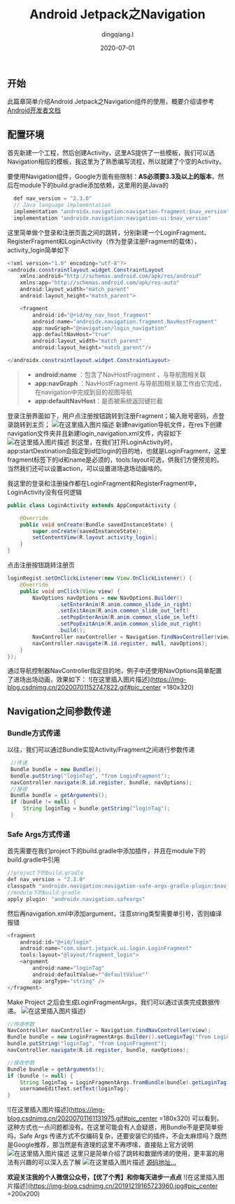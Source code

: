 ﻿---
layout:     post
title:      Android Jetpack之Navigation
subtitle:   
date:       2020-07-01
author:     dingqiang.l
header-img: img/post-bg-os-metro.jpg
catalog: true
tags:
    - Android
---
## 开始

此篇章简单介绍Android Jetpack之Navigation组件的使用，概要介绍请参考[Android开发者文档](https://developer.android.google.cn/guide/navigation/)

## 配置环境

首先新建一个工程，然后创建Activity，这里AS提供了一些模板，我们可以选Navigation相应的模板，我这里为了熟悉编写流程，所以就建了个空的Activity。

要使用Navigation组件，Google方面有些限制：**AS必须要3.3及以上的版本**，然后在module下的build.gradle添加依赖，这里用的是Java的

```java
  def nav_version = "2.3.0"
  // Java language implementation
  implementation "androidx.navigation:navigation-fragment:$nav_version"
  implementation "androidx.navigation:navigation-ui:$nav_version"
```

这里简单做个登录和注册页面之间的跳转，分别新建一个LoginFragment、RegisterFragment和LoginActivity（作为登录注册Fragment的载体），activity_login简单如下

```java
<?xml version="1.0" encoding="utf-8"?>
<androidx.constraintlayout.widget.ConstraintLayout
    xmlns:android="http://schemas.android.com/apk/res/android"
    xmlns:app="http://schemas.android.com/apk/res-auto"
    android:layout_width="match_parent"
    android:layout_height="match_parent">

    <fragment
        android:id="@+id/my_nav_host_fragment"
        android:name="androidx.navigation.fragment.NavHostFragment"
        app:navGraph="@navigation/login_navigation"
        app:defaultNavHost="true"
        android:layout_width="match_parent"
        android:layout_height="match_parent"/>

</androidx.constraintlayout.widget.ConstraintLayout>
```

>   - **android:name** ：包含了NavHostFragment ，与导航图相关联
>   - **app:navGraph** ：NavHostFragment 与导航图相关联工作由它完成，在navigation中完成到目的视图导航
>   - **app:defaultNavHost**：是否被系统返回键拦截

登录注册界面如下，用户点注册按钮跳转到注册Fragment；输入账号密码，点登录跳转到主页；
![在这里插入图片描述](https://img-blog.csdnimg.cn/20200701115939218.png#pic_center)
新建navigation导航文件，在res下创建navigation文件夹并且新建login_navigation.xml文件，内容如下![在这里插入图片描述](https://img-blog.csdnimg.cn/20200701144701360.png)
到这里，在我们打开LoginActivity时，app:startDestination会指定到id位login的目的地，也就是LoginFragment，这里fragment标签下的id和name是必须的，tools:layout可选，供我们方便预览的。当然我们还可以设置action，可以设置进场退场动画啥的。

我这里的登录和注册操作都在LoginFragment和RegisterFragment中，LoginActivity没有任何逻辑

```java
public class LoginActivity extends AppCompatActivity {

    @Override
    public void onCreate(Bundle savedInstanceState) {
        super.onCreate(savedInstanceState);
        setContentView(R.layout.activity_login);
    }
}
```

点击注册按钮跳转注册页

```java
loginRegist.setOnClickListener(new View.OnClickListener() {
    @Override
    public void onClick(View view) {
        NavOptions navOptions = new NavOptions.Builder()
                .setEnterAnim(R.anim.common_slide_in_right)
                .setExitAnim(R.anim.common_slide_out_left)
                .setPopEnterAnim(R.anim.common_slide_in_left)
                .setPopExitAnim(R.anim.common_slide_out_right)
                .build();
        NavController navController = Navigation.findNavController(view);
        navController.navigate(R.id.register, null, navOptions);
    }
});
```
通过导航控制器NavController指定目的地，例子中还使用NavOptions简单配置了进场出场动画，效果如下：
![在这里插入图片描述](https://img-blog.csdnimg.cn/20200701152747822.gif#pic_center =180x320)

## Navigation之间参数传递

### Bundle方式传递

以往，我们可以通过Bundle实现Activity/Fragment之间进行参数传递

```java
 //传递
 Bundle bundle = new Bundle();
 bundle.putString("loginTag", "from LoginFragment");
 navController.navigate(R.id.register, bundle, navOptions);
 //接收
 Bundle bundle = getArguments();
 if (bundle != null) {
     String loginTag = bundle.getString("loginTag");
 }
```

### Safe Args方式传递
首先需要在我们project下的build.gradle中添加插件，并且在module下的build.gradle中引用

```java
//project下的build.gradle
def nav_version = "2.3.0"
classpath "androidx.navigation:navigation-safe-args-gradle-plugin:$nav_version"
//module下的build.gradle
apply plugin: "androidx.navigation.safeargs"
```
然后再navigation.xml中添加argument，注意string类型需要单引号，否则编译报错

```java
<fragment
    android:id="@+id/login"
    android:name="com.smart.jetpack.ui.login.LoginFragment"
    tools:layout="@layout/fragment_login">
    <argument
        android:name="loginTag"
        android:defaultValue='"defaultValue"'
        app:argType="string" />
</fragment>
```
Make Project 之后会生成LoginFragmentArgs，我们可以通过该类完成数据传递。
![在这里插入图片描述](https://img-blog.csdnimg.cn/20200701155850751.png#pic_center))

```java
//传递参数
NavController navController = Navigation.findNavController(view);
Bundle bundle = new LoginFragmentArgs.Builder().setLoginTag("from LoginFragment").build().toBundle();
bundle.putString("loginTag", "from LoginFragment");
navController.navigate(R.id.register, bundle, navOptions);

//接收参数
Bundle bundle = getArguments();
if (bundle != null) {
    String loginTag = LoginFragmentArgs.fromBundle(bundle).getLoginTag();
    usernameEditText.setText(loginTag);
}
```

![在这里插入图片描述](https://img-blog.csdnimg.cn/20200701161131975.gif#pic_center =180x320)
可以看到，这种方式也一点问题都没有。在这里可能会有人会疑惑，用Bundle不是更简单些吗，Safe Args 传递方式不仅编码复杂，还要安装它的插件，不会太麻烦吗？既然是Google推荐，那当然是有道理的这里不再啰嗦，直接贴上官方说明![在这里插入图片描述](https://img-blog.csdnimg.cn/20200701161802607.png#pic_center)
这里只是简单介绍了跳转和数据传递的使用，更丰富的用法有兴趣的可以深入去了解
![在这里插入图片描述](https://img-blog.csdnimg.cn/20200701162320701.png#pic_center)
[源码地址...](https://github.com/ldqmaybe/smart_parent)

**欢迎关注我的个人微信公众号，【优了个秀】和你每天进步一点点**
![在这里插入图片描述](https://img-blog.csdnimg.cn/20191219165723960.jpg#pic_center =200x200)
